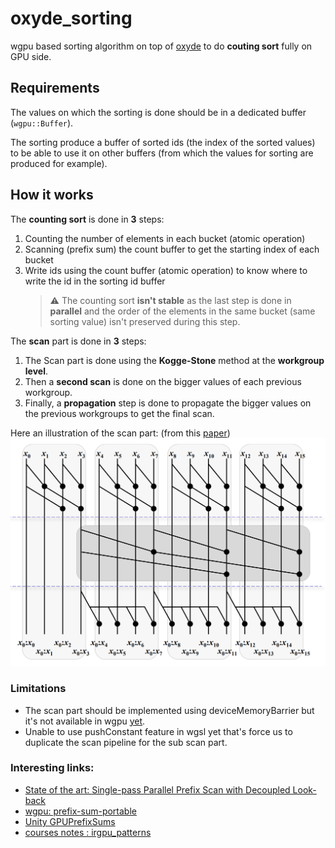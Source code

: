 # oxyde_sorting

wgpu based sorting algorithm on top of [oxyde](https://github.com/dsmtE/oxyde) to do **couting sort** fully on GPU side.

## Requirements

The values on which the sorting is done should be in a dedicated buffer (`wgpu::Buffer`).

The sorting produce a buffer of sorted ids (the index of the sorted values) to be able to use it on other buffers (from which the values for sorting are produced for example).

## How it works

The **counting sort** is done in **3** steps:
1. Counting the number of elements in each bucket (atomic operation)
2. Scanning (prefix sum) the count buffer to get the starting index of each bucket
3. Write ids using the count buffer (atomic operation) to know where to write the id in the sorting id buffer
   > :warning: The counting sort **isn't stable** as the last step is done in **parallel** and the order of the elements in the same bucket (same sorting value) isn't preserved during this step.

The **scan** part is done in **3** steps:
1. The Scan part is done using the **Kogge-Stone** method at the **workgroup level**.
2. Then a **second scan** is done on the bigger values of each previous workgroup.
3. Finally, a **propagation** step is done to propagate the bigger values on the previous workgroups to get the final scan.

Here an illustration of the scan part: (from this [paper](https://rd.yyrcd.com/CUDA/2022-03-14-Single-pass%20Parallel%20Prefix%20Scan%20with%20Decoupled%20Look-back.pdf))
![scan then propagate](images/scanThenPropagate.png)

### Limitations
- The scan part should be implemented using deviceMemoryBarrier but it's not available in wgpu [yet](https://raphlinus.github./gpu/2021/11/17/prefix-sum-portable.html).
- Unable to use pushConstant feature in wgsl yet that's force us to duplicate the scan pipeline for the sub scan part.

### Interesting links:

- [State of the art: Single-pass Parallel Prefix Scan with Decoupled Look-back](https://rd.yyrcd.com/CUDA/2022-03-14-Single-pass%20Parallel%20Prefix%20Scan%20with%20Decoupled%20Look-back.pdf)
- [wgpu: prefix-sum-portable](https://raphlinus.github./gpu/2021/11/17/prefix-sum-portable.html)
- [Unity GPUPrefixSums](https://github.com/b0nes164/GPUPrefixSums)
- [courses notes : irgpu_patterns](https://lemasyma.github.io/cours/posts/irgpu_patterns/#scan-pattern-at-the-block-or-grid-level)

